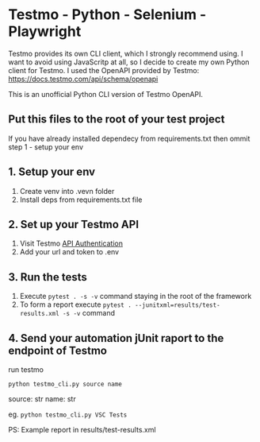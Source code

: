 # Testmo - Python - Selenium - Playwright 

Testmo provides its own CLI client, which I strongly recommend using. I want to avoid using JavaScritp at all, so I decide to create my own Python client for Testmo. I used the OpenAPI provided by Testmo: https://docs.testmo.com/api/schema/openapi

This is an unofficial Python CLI version of Testmo OpenAPI.

## Put this files to the root of your test project
If you have already installed dependecy from requirements.txt then ommit step 1 - setup your env

## 1. Setup your env 
1. Create venv into .vevn folder
2. Install deps from requirements.txt file

## 2. Set up your Testmo API 
1.  Visit Testmo [API Authentication](https://docs.testmo.com/api/introduction/api-authentication) 
2. Add your url and token to .env 

## 3. Run the tests
1. Execute `pytest . -s -v` command staying in the root of the framework
2. To form a report execute `pytest . --junitxml=results/test-results.xml -s -v`  command

## 4. Send your automation jUnit raport to the endpoint of Testmo 

run testmo

`python testmo_cli.py source name`

source: str
name: str

eg. `python testmo_cli.py VSC Tests `



 PS: Example report in results/test-results.xml